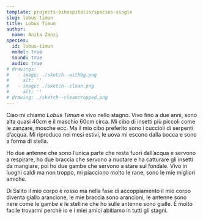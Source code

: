 ```yaml
---
template: projects-bihospitalis/species-single
slug: lobus-timun
title: Lobus Timun
author: 
  name: Anita Zanzi
species:
  id: lobus-timun
  model: true
  sound: true
  audio: true
# drawings:
#   - image: ./sketch--withbg.png
#     alt: ''
#   - image: ./sketch--clean.png
#     alt: ''
# drawing: ./sketch--cleancropped.png
---
```


Ciao mi chiamo *Lobus Timun* e vivo nello stagno.
Vivo fino a due anni, sono alta quasi 40cm e il maschio 60cm circa.
Mi cibo di insetti più piccoli come le zanzare, mosche ecc. Ma il mio cibo preferito sono i cuccioli di serpenti d’acqua.
Mi riproduco nei mesi estivi, le uova mi escono dalla bocca e sono a forma di stella.

Ho due antenne che sono l’unica parte che resta fuori dall’acqua e servono a respirare, ho due braccia che servono a nuotare e ha catturare gli insetti da mangiare, poi ho due gambe che servono a stare sul fondale.
Vivo in luoghi caldi ma non troppo, mi piacciono molto le rane, sono le mie migliori amiche. 

Di Sslito il mio corpo è rosso ma nella fase di accoppiamento il mio corpo diventa giallo arancione, le mie braccia sono arancioni, le antenne sono nere come le gambe e le stelline che ho sulle antenne sono gialle. É molto facile trovarmi perchè io e i miei amici abitiamo in tutti gli stagni. 

